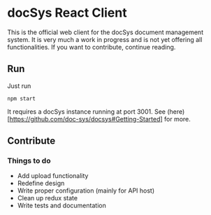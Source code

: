 # docSys React Client

This is the official web client for the docSys document management system. It is very much a work in progress and is not yet offering all functionalities. If you want to contribute, continue reading.

## Run

Just run
```
npm start
```

It requires a docSys instance running at port 3001. See (here)[https://github.com/doc-sys/docsys#Getting-Started] for more.

## Contribute

### Things to do

- Add upload functionality
- Redefine design
- Write proper configuration (mainly for API host)
- Clean up redux state
- Write tests and documentation